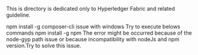 This is directory is dedicated only to Hyperledger Fabric and related guideline.

npm install -g composer-cli issue with windows
Try to execute belows commands
npm install -g npm
The error might be occurred because of the node-gyp path issue or because incompatibility with nodeJs and npm version.Try to solve this
issue.
